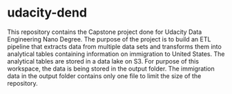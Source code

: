# udacity-dend
This repository contains the Capstone project done for Udacity Data Engineering Nano Degree. The purpose of the project is to build an ETL pipeline that extracts data from multiple data sets and transforms them into analytical tables containing information on immigration to United States.
The analytical tables are stored in a data lake on S3.
For purpose of this workspace, the data is being stored in the output folder. The immigration data in the output folder contains only one file to limit the size of the repository.
